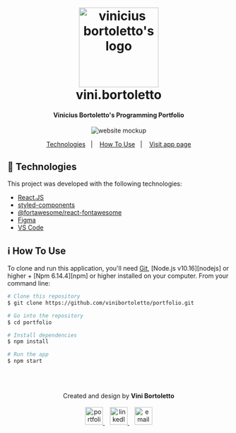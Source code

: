 <h1 align="center">
    <img width="180px" alt="vinicius bortoletto's logo" src="https://i.imgur.com/O7y08wo.png" />
    <br>
    vini.bortoletto
</h1>

<h4 align="center">
  Vinicius Bortoletto's Programming Portfolio 
</h4>

<p align="center">
    <img alt="website mockup" src="https://i.imgur.com/0AK5nlr.png" />    
</p>

<p align="center">
  <a href="#rocket-technologies">Technologies</a>&nbsp;&nbsp;&nbsp;|&nbsp;&nbsp;&nbsp;
  <a href="#information_source-how-to-use">How To Use</a>&nbsp;&nbsp;&nbsp;|&nbsp;&nbsp;&nbsp;
  <a href="https://vinibortoletto.github.io/portfolio/">Visit app page</a>
</p>

## :rocket: Technologies

This project was developed with the following technologies:

-  [React.JS](https://reactjs.org/)
-  [styled-components](https://www.styled-components.com/)
-  [@fortawesome/react-fontawesome](https://www.npmjs.com/package/@fortawesome/react-fontawesome)
-  [Figma](https://figma.com/)
-  [VS Code](https://code.visualstudio.com/)

## :information_source: How To Use

To clone and run this application, you'll need [Git](https://git-scm.com), [Node.js v10.16][nodejs] or higher + [Npm 6.14.4][npm] or higher installed on your computer. From your command line:

```bash
# Clone this repository
$ git clone https://github.com/vinibortoletto/portfolio.git

# Go into the repository
$ cd portfolio

# Install dependencies
$ npm install

# Run the app 
$ npm start

```

<br/><br/>

<p align="center">
  Created and design by <b>Vini Bortoletto</b>
  <br/><br/>
  
  <a href="https://vinibortoletto.github.io/portfolio">
    <img alt="portfolio" height="40px" src="https://i.imgur.com/vy4IHim.png" />
  </a>
  &nbsp;&nbsp;
  <a href="https://www.linkedin.com/in/vinicius-bortoletto/">
    <img alt="linkedIn" height="40px" src="https://iconmonstr.com/wp-content/g/gd/makefg.php?i=../assets/preview/2012/png/iconmonstr-linkedin-5.png&r=0&g=0&b=0" />
  </a>
  &nbsp;&nbsp;
  <a href="mailto:ovinibortoletto@gmail.com?subject=website contact">
    <img alt="email" height="40px" src="https://cdns.iconmonstr.com/wp-content/assets/preview/2012/240/iconmonstr-email-11.png" />
  </a>
</p>
